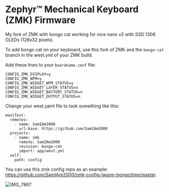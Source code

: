 # Zephyr™ Mechanical Keyboard (ZMK) Firmware

My fork of ZMK with bongo cat working for nice nano v2 with SSD 1306 OLEDs (128x32 pixels). 

To add bongo cat on your keyboard, use this fork of ZMK and the `bongo-cat` branch in the west.yml of your ZMK build. 

Add these lines to your `boardname.conf` file:
```
CONFIG_ZMK_DISPLAY=y
CONFIG_ZMK_WPM=y
CONFIG_ZMK_WIDGET_WPM_STATUS=y
CONFIG_ZMK_WIDGET_LAYER_STATUS=n
CONFIG_ZMK_WIDGET_BATTERY_STATUS=n
CONFIG_ZMK_WIDGET_OUTPUT_STATUS=n
```

Change your west.yaml file to look something like this:
```
manifest:
  remotes:
    - name: SamIAm2000
      url-base: https://github.com/SamIAm2000
  projects:
    - name: zmk
      remote: SamIAm2000
      revision: bongo-cat
      import: app/west.yml
  self:
    path: config
```
You can use this zmk config repo as an example: https://github.com/SamIAm2000/zmk-config-lagom-bongo/tree/master.

![IMG_7867](https://github.com/user-attachments/assets/e41f7551-ddc4-4e1a-a272-19fac4849128)
